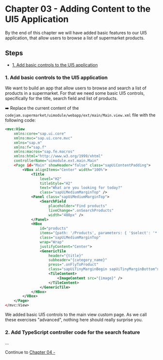 # Chapter 03 - Adding Content to the UI5 Application

By the end of this chapter we will have added basic features to our UI5 application, that allow users to browse a list of supermarket products.

## Steps

- [1. Add basic controls to the UI5 application](#1-add-basic-controls-to-the-ui5-application)<br>

### 1. Add basic controls to the UI5 application

We want to build an app that allow users to browse and search a list of products in a supermarket. For that we need some basic UI5 controls, specifically for the title, search field and list of products.

➡️ Replace the current content of the `codejam.supermarket/uimodule/webapp/ext/main/Main.view.xml` file with the following code:

```xml
<mvc:View
	xmlns:core="sap.ui.core"
	xmlns:mvc="sap.ui.core.mvc"
	xmlns="sap.m"
	xmlns:f="sap.f"
	xmlns:macros="sap.fe.macros"
	xmlns:html="http://www.w3.org/1999/xhtml"
	controllerName="uimodule.ext.main.Main"
	<Page id="Main" showHeader="false" class="sapUiContentPadding">
		<VBox alignItems="Center" width="100%">
			<Title
				level="H2"
				titleStyle="H2"
				text="What are you looking for today?"
				class="sapUiMediumMarginTop" />
			<Panel class="sapUiMediumMarginTop">
				<SearchField
					placeholder="Find products"
					liveChange=".onSearchProducts"
					width="480px" />
			</Panel>
			<HBox
				id="products"
				items="{path: '/Products', parameters: { '$select': '*' }}"
				class="sapUiMediumMarginTop"
				wrap="Wrap"
				justifyContent="Center">
				<GenericTile
					header="{title}"
					subheader="{category_name}"
					press=".onFlyToProduct"
					class="sapUiTinyMarginBegin sapUiTinyMarginBottom">
					<TileContent>
						<ImageContent src="{image}" />
					</TileContent>
				</GenericTile>
			</HBox>
		</VBox>
	</Page>
</mvc:View>
```

We added basic UI5 controls to the main view custom page. As we call these exercises "advanced", nothing here should really surprise you.

### 2. Add TypeScript controller code for the search feature

...

Continue to [Chapter 04 - ](/chapters/04-/)
